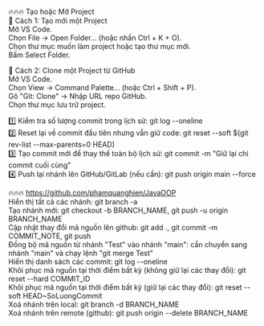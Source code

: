 🔥🔥🔥 Tạo hoặc Mở Project <br>
🔹 Cách 1: Tạo mới một Project <br>
Mở VS Code.<br>
Chọn File → Open Folder… (hoặc nhấn Ctrl + K + O).<br>
Chọn thư mục muốn làm project hoặc tạo thư mục mới.<br>
Bấm Select Folder.<br>

🔹 Cách 2: Clone một Project từ GitHub<br>
Mở VS Code.<br>
Chọn View → Command Palette… (hoặc Ctrl + Shift + P).<br>
Gõ "Git: Clone" → Nhập URL repo GitHub.<br>
Chọn thư mục lưu trữ project.<br>

1️⃣ Kiểm tra số lượng commit trong lịch sử:
git log --oneline<br>
2️⃣ Reset lại về commit đầu tiên nhưng vẫn giữ code:
git reset --soft $(git rev-list --max-parents=0 HEAD)<br>
3️⃣ Tạo commit mới để thay thế toàn bộ lịch sử:
git commit -m "Giữ lại chỉ commit cuối cùng"<br>
4️⃣ Push lại nhánh lên GitHub/GitLab (nếu cần):
git push origin main --force<br>


🔥🔥🔥 https://github.com/phamquanghien/JavaOOP <br>
Hiển thị tất cả các nhánh: git branch -a <br>
Tạo nhánh mới: git checkout -b BRANCH_NAME, git push -u origin BRANCH_NAME<br>
Cập nhật thay đổi mã nguồn lên github: git add ., git commit -m COMMIT_NOTE, git push<br>
Đồng bộ mã nguồn từ nhánh "Test" vào nhánh "main": cần chuyển sang nhánh "main" và chạy lệnh "git merge Test"<br>
Hiển thị danh sách các commit: git log --oneline<br>
Khôi phục mã nguồn tại thời điểm bất kỳ (không giữ lại các thay đổi): git reset --hard COMMIT_ID<br>
Khôi phục mã nguồn tại thời điểm bất kỳ (giữ lại các thay đổi): git reset --soft HEAD~SoLuongCommit<br>
Xoá nhánh trên local: git branch -d BRANCH_NAME<br>
Xoá nhánh trên remote (github): git push origin --delete BRANCH_NAME<br>